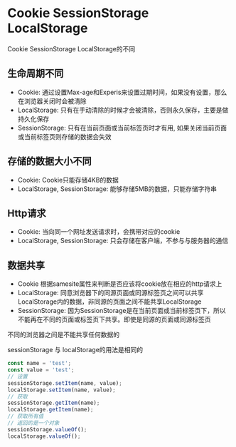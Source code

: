 # Cookie SessionStorage LocalStorage
Cookie SessionStorage LocalStorage的不同
## 生命周期不同
* Cookie: 通过设置Max-age和Experis来设置过期时间，如果没有设置，那么在浏览器关闭时会被清除
* LocalStorage: 只有在手动清除的时候才会被清除，否则永久保存，主要是做持久化保存
* SessionStorage: 只有在当前页面或当前标签页时才有用, 如果关闭当前页面或当前标签页则存储的数据会失效

## 存储的数据大小不同
* Cookie: Cookie只能存储4KB的数据
* LocalStorage, SessionStorage: 能够存储5MB的数据，只能存储字符串

## Http请求
* Cookie: 当向同一个网址发送请求时，会携带对应的cookie
* LocalStorage, SessionStorage: 只会存储在客户端，不参与与服务器的通信

## 数据共享
* Cookie 根据samesite属性来判断是否应该将cookie放在相应的http请求上
* LocalStorage:  同意浏览器下的同源页面或同源标签页之间可以共享LocalStorage内的数据，非同源的页面之间不能共享LocalStorage
* SessionStorage: 因为SessionStorage是在当前页面或当前标签页下，所以不能再在不同的页面或标签页下共享。即使是同源的页面或同源标签页 

不同的浏览器之间是不能共享任何数据的

sessionStorage 与 localStorage的用法是相同的
```javaScript
const name = 'test';
const value = 'test';
// 设置
sessionStorage.setItem(name, value);
localStorage.setItem(name, value);
// 获取
sessionStorage.getItem(name);
localStorage.getItem(name);
// 获取所有值
// 返回的是一个对象
sessionStorage.valueOf();
localStorage.valueOf();
```